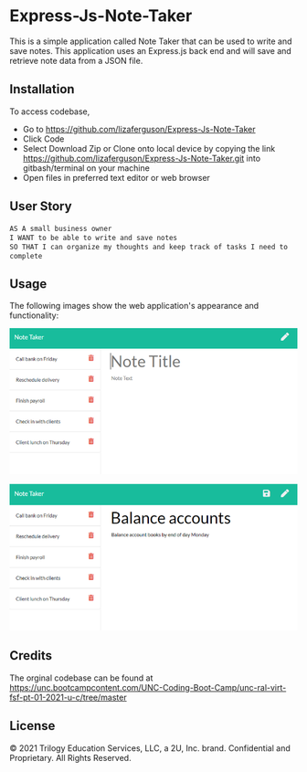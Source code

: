 # Express-Js-Note-Taker

This is a simple application called Note Taker that can be used to write and save notes. This application uses an Express.js back end and will save and retrieve note data from a JSON file.

## Installation
To access codebase,

* Go to https://github.com/lizaferguson/Express-Js-Note-Taker
* Click Code
* Select Download Zip or Clone onto local device by copying the link https://github.com/lizaferguson/Express-Js-Note-Taker.git into gitbash/terminal on your machine
* Open files in preferred text editor or web browser

## User Story

```
AS A small business owner
I WANT to be able to write and save notes
SO THAT I can organize my thoughts and keep track of tasks I need to complete
```

## Usage
The following images show the web application's appearance and functionality: 

![Existing notes are listed in the left-hand column with empty fields on the right-hand side for the new note’s title and text.](Assets/11-express-homework-demo-01.png)

![Note titled “Balance accounts” reads, “Balance account books by end of day Monday,” with other notes listed on the left.](Assets/11-express-homework-demo-02.png)

## Credits
The orginal codebase can be found at https://unc.bootcampcontent.com/UNC-Coding-Boot-Camp/unc-ral-virt-fsf-pt-01-2021-u-c/tree/master

## License
© 2021 Trilogy Education Services, LLC, a 2U, Inc. brand. Confidential and Proprietary. All Rights Reserved.
